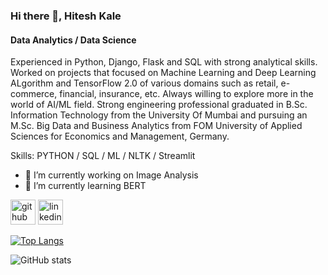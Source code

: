 ### Hi there 👋, Hitesh Kale
#### Data Analytics / Data Science
<!-- ![Data Analytics / Data Science](https://arturssmirnovs.github.io/github-profile-readme-generator/images/banner.png) -->

Experienced in Python, Django, Flask and SQL with strong analytical skills. Worked on projects that focused on Machine Learning and Deep Learning ALgorithm and TensorFlow 2.0 of various domains such as retail, e-commerce, financial, insurance, etc. Always willing to explore more in the world of AI/ML field. Strong engineering professional graduated in B.Sc. Information Technology from the University Of Mumbai and pursuing an M.Sc. Big Data and Business Analytics from FOM University of Applied Sciences for Economics and Management, Germany.

Skills: PYTHON / SQL / ML / NLTK / Streamlit

- 🔭 I’m currently working on Image Analysis 
- 🌱 I’m currently learning BERT 


[<img src='https://cdn.jsdelivr.net/npm/simple-icons@3.0.1/icons/github.svg' alt='github' height='40'>](https://github.com/hitesh290598)  [<img src='https://cdn.jsdelivr.net/npm/simple-icons@3.0.1/icons/linkedin.svg' alt='linkedin' height='40'>](https://www.linkedin.com/in/hitesh-kale-371a96120/)  

[![Top Langs](https://github-readme-stats.vercel.app/api/top-langs/?username=hitesh290598&theme=dracula)](https://github.com/anuraghazra/github-readme-stats)

![GitHub stats](https://github-readme-stats.vercel.app/api?username=hitesh290598&theme=dracula&show_icons=true)  


